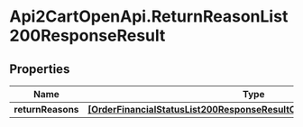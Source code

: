 # Api2CartOpenApi.ReturnReasonList200ResponseResult

## Properties

Name | Type | Description | Notes
------------ | ------------- | ------------- | -------------
**returnReasons** | [**[OrderFinancialStatusList200ResponseResultOrderFinancialStatusesInner]**](OrderFinancialStatusList200ResponseResultOrderFinancialStatusesInner.md) |  | [optional] 


